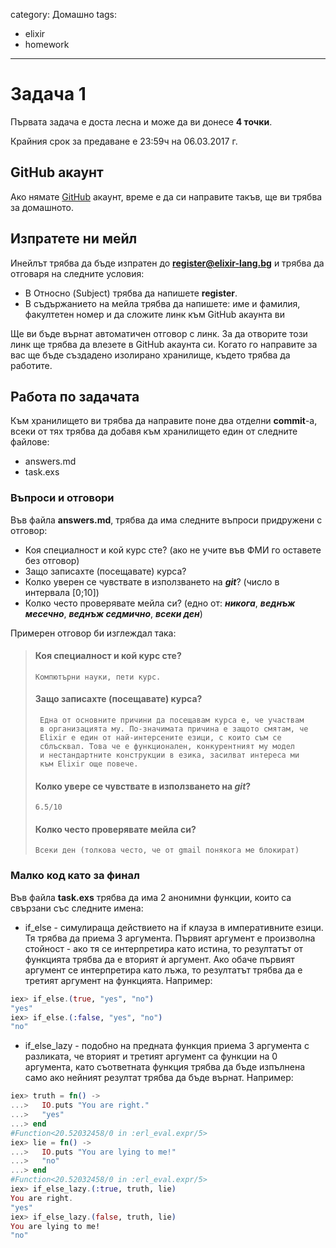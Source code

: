 category: Домашно
tags:
  - elixir
  - homework

--------

# Задача 1

Първата задача е доста лесна и може да ви донесе **4 точки**.

Крайния срок за предаване е 23:59ч на 06.03.2017 г.

## GitHub акаунт
Ако нямате [GitHub](http://github.com) акаунт, време е да си направите такъв, ще ви трябва за домашното.

## Изпратете ни мейл

Инейлът трябва да бъде изпратен до **register@elixir-lang.bg** и трябва да отговаря на следните условия:
   * В Относно (Subject) трябва да напишете **register**.
   * В съдържанието на мейла трябва да напишете: име и фамилия, факултетен номер и да сложите линк към GitHub акаунта ви

Ще ви бъде върнат автоматичен отговор с линк. За да отворите този линк ще трябва да влезете в GitHub акаунта си. Когато го направите за вас ще бъде създадено изолирано хранилище, където трябва да работите.

## Работа по задачата
Към хранилището ви трябва да направите поне два отделни **commit**-а, всеки от тях трябва да добавя към хранилището един от следните файлове:
   * answers.md
   * task.exs

### Въпроси и отговори
Във файла **answers.md**, трябва да има следните въпроси придружени с отговор:
   * Коя специалност и кой курс сте? (ако не учите във ФМИ го оставете без отговор)
   * Защо записахте (посещавате) курса?
   * Колко уверен се чувствате в използването на **_git_**? (число в интервала [0;10])
   * Колко често проверявате мейла си? (едно от: ***никога***, ***веднъж месечно***, ***веднъж седмично***, ***всеки ден***)

Примерен отговор би изглеждал така:

> #### Коя специалност и кой курс сте?
>     Компютърни науки, пети курс.
>
> #### Защо записахте (посещавате) курса?
>      Една от основните причини да посещавам курса е, че участвам
>      в организацията му. По-значимата причина е защото смятам, че
>      Elixir е един от най-интерсените езици, с които съм се
>      сблъсквал. Това че е функционален, конкурентният му модел
>      и нестандартните конструкции в езика, засилват интереса ми
>      към Elixir още повече.
>
> #### Колко увере се чувствате в използването на **_git_**?
>     6.5/10
>
> #### Колко често проверявате мейла си?
>     Всеки ден (толкова често, че от gmail понякога ме блокират)

### Малко код като за финал

Във файла **task.exs** трябва да има 2 анонимни функции, които са свързани със следните имена:
   * if_else - симулираща действието на if клауза в императивните езици. Тя трябва да приема 3 аргумента. Първият аргумент е произволна стойност - ако тя се интерпретира като истина, то резултатът от функцията трябва да е вторият ѝ аргумент. Aко обаче първият аргумент се интерпретира като лъжа, то резултатът трябва да е третият аргумент на функцията. Например:

 ``` elixir
iex> if_else.(true, "yes", "no")
"yes"
iex> if_else.(:false, "yes", "no")
"no"
 ```

   * if_else_lazy - подобно на предната функция приема 3 аргумента с разликата, че вторият и третият аргумент са функции на 0 аргумента, като съответната функция трябва да бъде изпълнена само ако нейният резултат трябва да бъде върнат. Например:

 ``` elixir
iex> truth = fn() ->
...>   IO.puts "You are right."
...>   "yes"
...> end
#Function<20.52032458/0 in :erl_eval.expr/5>
iex> lie = fn() ->
...>   IO.puts "You are lying to me!"
...>   "no"
...> end
#Function<20.52032458/0 in :erl_eval.expr/5>
iex> if_else_lazy.(:true, truth, lie)
You are right.
"yes"
iex> if_else_lazy.(false, truth, lie)
You are lying to me!
"no"
 ```
